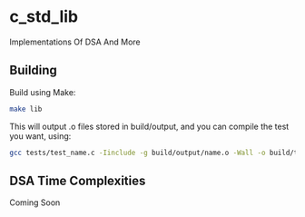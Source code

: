 # c_std_lib
Implementations Of DSA And More

## Building
Build using Make: 
```sh
make lib
```
This will output .o files stored in build/output, and you can compile the test you want, using:
```sh
gcc tests/test_name.c -Iinclude -g build/output/name.o -Wall -o build/test_build/queue
```

## DSA Time Complexities
Coming Soon
